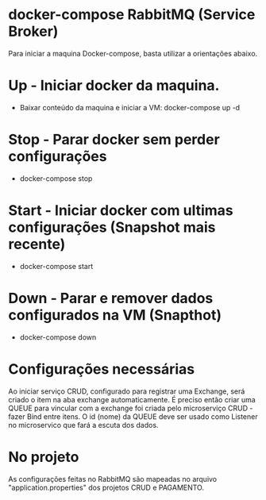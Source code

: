 # docker-compose RabbitMQ (Service Broker)
Para iniciar a maquina Docker-compose, basta utilizar a orientações abaixo.

# Up - Iniciar docker da maquina.
- Baixar conteúdo da maquina e iniciar a VM: docker-compose up -d 

# Stop - Parar docker sem perder configurações
- docker-compose stop

# Start - Iniciar docker com ultimas configurações (Snapshot mais recente)
- docker-compose start

# Down - Parar e remover dados configurados na VM (Snapthot)
- docker-compose down

# Configurações necessárias
Ao iniciar serviço CRUD, configurado para registrar uma Exchange, será criado o item na aba exchange automaticamente.
É preciso então criar uma QUEUE para vincular com a exchange foi criada pelo microserviço CRUD - fazer Bind entre itens.
O id (nome) da QUEUE deve ser usado como Listener no microservico que fará a escuta dos dados.

# No projeto
As configurações feitas no RabbitMQ são mapeadas no arquivo "application.properties" dos projetos CRUD e PAGAMENTO.